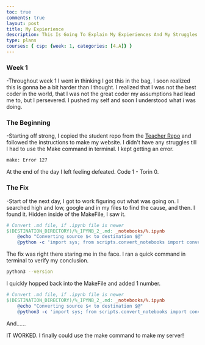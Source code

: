 ```yaml
---
toc: true
comments: true
layout: post
title: My Expierience
description: This Is Going To Explain My Expieriences And My Struggles
type: plans
courses: { csp: {week: 1, categories: [4.A]} }
---
```


### Week 1
-Throughout week 1 I went in thinking I got this in the bag, I soon realized this is gonna be a bit harder than I thought.
I realized that I was not the best coder in the world, that I was not the great coder my assumptions had lead me to, but I persevered. I pushed my self and soon I understood what i was doing.

### The Beginning
-Starting off strong, I copied the student repo from the [Teacher Repo](https://nighthawkcoders.github.io/teacher/) and followed the instructions to make my website. I didn't have any struggles till I had to use the Make command in terminal. I kept getting an error.
```bash
make: Error 127
```
At the end of the day I left feeling defeated. Code 1 - Torin 0.

### The Fix
-Start of the next day, I got to work figuring out what was going on. I searched high and low, google and in my files to find the cause, and then. I found it. Hidden inside of the MakeFile, I saw it.
```MakeFile
# Convert .md file, if .ipynb file is newer
$(DESTINATION_DIRECTORY)/%_IPYNB_2_.md: _notebooks/%.ipynb
	@echo "Converting source $< to destination $@"
	@python -c 'import sys; from scripts.convert_notebooks import convert_single_notebook; convert_single_notebook(sys.argv[1])' "$<"
```

The fix was right there staring me in the face. I ran a quick command in terminal to verify my conclusion.
```bash
python3 --version
```
I quickly hopped back into the MakeFile and added 1 number.
```MakeFile
# Convert .md file, if .ipynb file is newer
$(DESTINATION_DIRECTORY)/%_IPYNB_2_.md: _notebooks/%.ipynb
	@echo "Converting source $< to destination $@"
	@python3 -c 'import sys; from scripts.convert_notebooks import convert_single_notebook; convert_single_notebook(sys.argv[1])' "$<"
```
And......


IT WORKED. I finally could use the make command to make my server!

